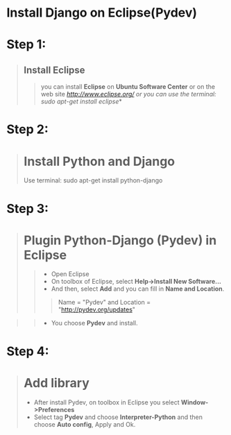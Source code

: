 # Install Django on Eclipse(Pydev) #

# Step 1: #
> ## Install Eclipse ##
> > you can install **Eclipse** on **Ubuntu Software Center** or on the web site **http://www.eclipse.org/* or you can use the terminal: sudo apt-get install eclipse**

# Step 2: #

> # Install Python and Django #
> Use terminal: sudo apt-get install python-django

# Step 3: #
> # Plugin Python-Django (Pydev) in Eclipse #
> > - Open Eclipse
> > - On toolbox of Eclipse, select **Help->Install New Software...**
> > - And then, select **Add** and you can fill in **Name and Location**.
> > > Name = "Pydev" and Location = "http://pydev.org/updates"

> > - You choose **Pydev** and install.

# Step 4: #

> # Add library #
> - After install Pydev, on toolbox in Eclipse you select **Window->Preferences**
> - Select tag **Pydev** and choose **Interpreter-Python** and then choose **Auto config**, Apply and Ok.